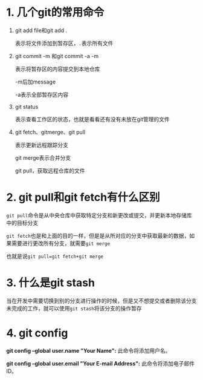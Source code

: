 # 1. 几个git的常用命令

1. git add file和git add .

   表示将文件添加到暂存区，`.`表示所有文件

2. git commit -m 和git commit -a -m

   表示将暂存区的内容提交到本地仓库

   -m后加message

   -a表示全部暂存区内容

3. git status

   表示查看工作区的状态，也就是看看还有没有未放在git管理的文件

4. git fetch、gitmerge、git pull

   表示更新远程跟踪分支

   git merge表示合并分支

   git pull，获取远程仓库的文件

# 2. git pull和git fetch有什么区别

`git pull`命令是从中央仓库中获取特定分支和新更改或提交，并更新本地存储库中的目标分支

`git fetch`也是和上面的目的一样，但是是从所对应的分支中获取最新的数据，如果需要进行更改所有分支，就需要`git merge`

也就是说`git pull=git fetch+git merge`

# 3. 什么是git stash

当在开发中需要切换到别的分支进行操作的时候，但是又不想提交或者删除该分支未完成的工作，就可以使用`git stash`将该分支的操作暂存

# 4. git config

**git config –global user.name "Your Name":** 此命令将添加用户名。

**git config –global user.email "Your E-mail Address":** 此命令将添加电子邮件ID。



